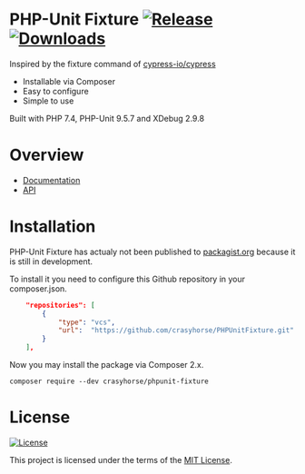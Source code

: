 PHP-Unit Fixture [![Release](https://img.shields.io/github/v/release/crasyhorse/PHPUnitFixture)](https://github.com/crasyhorse/PHPUnitFixture/releases/latest) [![Downloads](https://img.shields.io/github/downloads/crasyhorse/PHPUnitFixture/total)](https://github.com/crasyhorse/PHPUnitFixture)
=========

Inspired by the fixture command of [cypress-io/cypress](https://github.com/cypress-io/cypress)

* Installable via Composer
* Easy to configure
* Simple to use

Built with PHP 7.4, PHP-Unit 9.5.7 and XDebug 2.9.8

# Overview
* [Documentation](https://github.com/crasyhorse/PHPUnitFixture/blob/master/DOCUMENTATION.md)
* [API](https://github.com/crasyhorse/PHPUnitFixture/blob/master/docs/api/index.html)
# Installation
<!-- [![Package](https://img.shields.io/badge/Composer%20package-0.3.3-brightgreen)](https://github.com/crasyhorse/PHPUnitFixture/releases/latest) -->

PHP-Unit Fixture has actualy not been published to [packagist.org](https://packagist.org) because it is still in development.

To install it you need to configure this Github repository in your composer.json.

```json
    "repositories": [
        {
            "type": "vcs",
            "url":  "https://github.com/crasyhorse/PHPUnitFixture.git"
        }
    ],
```

Now you may install the package via Composer 2.x.

```
composer require --dev crasyhorse/phpunit-fixture
```

# License

[![License](https://img.shields.io/github/license/crasyhorse/PHPUnitFixture?color=light%20green)](https://github.com/crasyhorse/PHPUnitFixture/blob/master/LICENSE.md)

This project is licensed under the terms of the [MIT License](https://github.com/crasyhorse/PHPUnitFixture/blob/master/LICENSE.md).